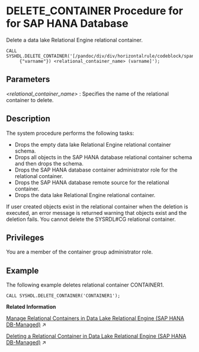 <!-- loioe2e64a80ae2b4ee98cebc9a7dcd027ab -->

# DELETE\_CONTAINER Procedure for for SAP HANA Database

Delete a data lake Relational Engine relational container.



```
CALL SYSHDL.DELETE_CONTAINER('[/pandoc/div/div/horizontalrule/codeblock/span/varname
     {"varname"}) <relational_container_name> (varname]'); 
```



<a name="loioe2e64a80ae2b4ee98cebc9a7dcd027ab__section_dj3_45x_cjb"/>

## Parameters

 *<relational\_container\_name\>*
 :   Specifies the name of the relational container to delete.

 

<a name="loioe2e64a80ae2b4ee98cebc9a7dcd027ab__section_zhc_rnx_cjb"/>

## Description

The system procedure performs the following tasks:

-   Drops the empty data lake Relational Engine relational container schema.
-   Drops all objects in the SAP HANA database relational container schema and then drops the schema.
-   Drops the SAP HANA database container administrator role for the relational container.
-   Drops the SAP HANA database remote source for the relational container.
-   Drops the data lake Relational Engine relational container.

If user created objects exist in the relational container when the deletion is executed, an error message is returned warning that objects exist and the deletion fails. You cannot delete the SYSRDL\#CG relational container.



<a name="loioe2e64a80ae2b4ee98cebc9a7dcd027ab__section_xlt_rnx_cjb"/>

## Privileges

You are a member of the container group administrator role.



<a name="loioe2e64a80ae2b4ee98cebc9a7dcd027ab__section_f5l_5nx_cjb"/>

## Example

The following example deletes relational container CONTAINER1.

```
CALL SYSHDL.DELETE_CONTAINER('CONTAINER1');
```

**Related Information**  


[Manage Relational Containers in Data Lake Relational Engine (SAP HANA DB-Managed)](https://help.sap.com/viewer/9220e7fec0fe4503b5c5a6e21d584e63/2023_1_QRC/en-US/0b494fedebb243fc9bd92c87bac7ddd4.html "A relational container is a repository within the container group that contains data lake Relational Engine objects. It allows for the isolation of data between containers and provides control over which containers a user can access.") :arrow_upper_right:

[Deleting a Relational Container in Data Lake Relational Engine (SAP HANA DB-Managed)](https://help.sap.com/viewer/9220e7fec0fe4503b5c5a6e21d584e63/2023_1_QRC/en-US/047e3ffb996f45d4945310e2b64efd2f.html "Delete a relational container in the container group.") :arrow_upper_right:


